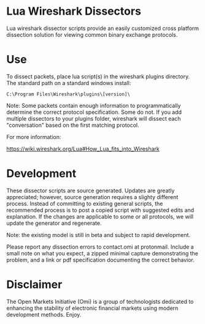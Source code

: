 # Lua Wireshark Dissectors

Lua wireshark dissector scripts provide an easily customized cross platform dissection solution for viewing common binary exchange protocols.

# Use

To dissect packets, place lua script(s) in the wireshark plugins directory.  
The standard path on a standard windows install:

    C:\Program Files\Wireshark\plugins\[version]\

Note: Some packets contain enough information to programmatically determine the correct protocol specification.  Some do not.  If you add multiple dissectors to your plugins folder, wireshark will dissect each "conversation" based on the first matching protocol. 

For more information:

https://wiki.wireshark.org/Lua#How_Lua_fits_into_Wireshark

# Development

These dissector scripts are source generated.  Updates are greatly appreciated; however, source generation requires a slighty different process.  Instead of committing to existing general scripts, the recommended process is to post a copied script with suggested edits and explanation.  If the changes are applicable to some or all protocols, we will update the generator and regenerate.

Note: the existing model is still in beta and subject to rapid development.

Please report any dissection errors to contact.omi at protonmail.  Include a small note on what you expect, a zipped minimal capture demonstrating the problem, and a link or pdf specification documenting the correct behavior. 

# Disclaimer

The Open Markets Initiative (Omi) is a group of technologists dedicated to enhancing the stability of electronic financial markets using modern development methods. Enjoy.
